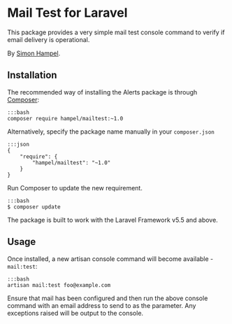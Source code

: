 Mail Test for Laravel
=====================

This package provides a very simple mail test console command to verify if email delivery is operational.

By [Simon Hampel](mailto:simon@hampelgroup.com).

Installation
------------

The recommended way of installing the Alerts package is through [Composer](http://getcomposer.org):

	:::bash
	composer require hampel/mailtest:~1.0

Alternatively, specify the package name manually in your `composer.json`

    :::json
    {
        "require": {
            "hampel/mailtest": "~1.0"
        }
    }

Run Composer to update the new requirement.

    :::bash
    $ composer update

The package is built to work with the Laravel Framework v5.5 and above.

Usage
-----

Once installed, a new artisan console command will become available - `mail:test`:

	:::bash
	artisan mail:test foo@example.com

Ensure that mail has been configured and then run the above console command with an email address to send to as the 
parameter. Any exceptions raised will be output to the console.